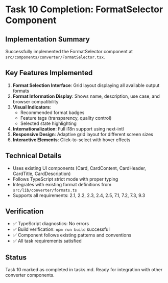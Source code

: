# Task 10 Completion: FormatSelector Component

## Implementation Summary

Successfully implemented the FormatSelector component at `src/components/converter/FormatSelector.tsx`.

## Key Features Implemented

1. **Format Selection Interface**: Grid layout displaying all available output formats
2. **Format Information Display**: Shows name, description, use case, and browser compatibility
3. **Visual Indicators**: 
   - Recommended format badges
   - Feature tags (transparency, quality control)
   - Selected state highlighting
4. **Internationalization**: Full i18n support using next-intl
5. **Responsive Design**: Adaptive grid layout for different screen sizes
6. **Interactive Elements**: Click-to-select with hover effects

## Technical Details

- Uses existing UI components (Card, CardContent, CardHeader, CardTitle, CardDescription)
- Follows TypeScript strict mode with proper typing
- Integrates with existing format definitions from `src/lib/converter/formats.ts`
- Supports all requirements: 2.1, 2.2, 2.3, 2.4, 2.5, 7.1, 7.2, 7.3, 9.3

## Verification

- ✅ TypeScript diagnostics: No errors
- ✅ Build verification: `npm run build` successful
- ✅ Component follows existing patterns and conventions
- ✅ All task requirements satisfied

## Status

Task 10 marked as completed in tasks.md. Ready for integration with other converter components.